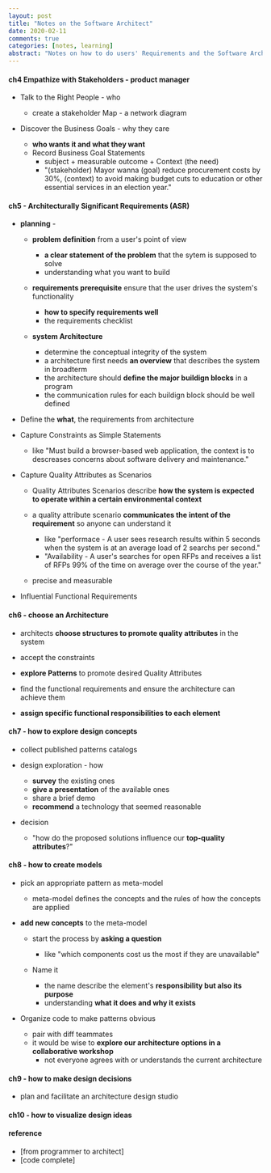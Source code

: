 ```yaml
---
layout: post
title: "Notes on the Software Architect"
date: 2020-02-11
comments: true
categories: [notes, learning]
abstract: "Notes on how to do users' Requirements and the Software Architecture"
---
```



#### ch4 Empathize with Stakeholders  - product manager  

*  Talk to the Right People  - who 
   - create a stakeholder Map -  a network diagram  

*  Discover the Business Goals - why they care  
   - **who wants it and what they want**
   - Record Business Goal Statements  
     + subject + measurable outcome + Context (the need)  
     + "(stakeholder) Mayor wanna (goal) reduce procurement costs by 30%, (context) to avoid making budget cuts to education or other essential services in an election year."  

#### ch5 - Architecturally Significant Requirements (ASR)
*  **planning** -  
   - **problem definition**  from a user's point of view  
     + **a clear statement of the problem** that the sytem is supposed to solve   
     + understanding what you want to build  
   - **requirements prerequisite** ensure that the user drives the system's functionality   
     + **how to specify requirements well**   
     + the requirements checklist   

   - **system Architecture**   
     + determine the conceptual integrity of the system  
     + a architecture first needs **an overview** that describes the system in broadterm 
     + the architecture should **define the major buildign blocks** in a program 
     +  the communication rules for each buildign block should be well defined  


*  Define the **what**, the requirements from architecture  

*  Capture Constraints as Simple Statements  
   - like "Must build a browser-based web application, the context is to descreases concerns about software delivery and maintenance."  

*  Capture Quality Attributes as Scenarios  
   - Quality Attributes Scenarios describe **how the system is expected to operate within a certain environmental context**    
   - a quality attribute scenario **communicates the intent of the requirement** so anyone can understand it  
     + like "performace - A user sees research results within 5 seconds when the system is at an average load of 2 searchs per second."    
     + "Availability - A user's searches for open RFPs and receives a list of RFPs 99% of the time on average over the course of the year."  

   - precise and measurable 


*  Influential Functional Requirements  


#### ch6 - choose an Architecture  

* architects **choose structures to promote quality attributes** in the system  

* accept the constraints  

* **explore Patterns** to promote desired Quality Attributes  

*  find the functional requirements and ensure the architecture can achieve them 
  - **assign specific functional responsibilities to each element** 

#### ch7 - how to explore design concepts  

* collect published patterns catalogs  

* design exploration - how  
  - **survey** the existing ones 
  - **give a presentation** of the available ones 
  - share a brief demo 
  - **recommend** a technology that seemed reasonable 

* decision  
  - "how do the proposed solutions influence our **top-quality attributes**?"  


#### ch8 - how to create models  

* pick an appropriate pattern as meta-model 
  - meta-model defines the concepts and the rules of how the concepts are applied 


* **add new concepts** to the meta-model 
  - start the process by **asking a question**   
     + like "which components cost us the most if they are unavailable"  

  -  Name it  
     + the name describe the element's **responsibility but also its purpose** 
     + understanding **what it does and why it exists**      


* Organize code to make patterns obvious 
  - pair with diff teammates   
  - it would be wise to **explore our architecture options in a collaborative workshop**  
    + not everyone agrees with or understands the current architecture  



#### ch9 - how to make design decisions   

* plan and facilitate an architecture design studio  



#### ch10 - how to visualize design ideas  


#### reference
* [from programmer to architect]  
* [code complete] 